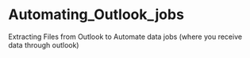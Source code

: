 # Automating_Outlook_jobs
Extracting Files from Outlook to Automate data jobs (where you receive data through outlook)
